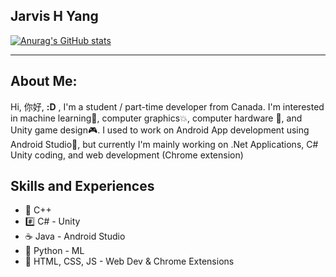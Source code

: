## Jarvis H Yang

[![Anurag's GitHub stats](https://github-readme-stats.vercel.app/api?username=JARVIS843)](https://github.com/anuraghazra/github-readme-stats)

---
## About Me:
Hi, 你好, **:D** , I'm a student / part-time developer from Canada. I'm interested in machine learning🤖, computer graphics💥, computer hardware 💾, and Unity game design🎮. I used to work on Android App development using Android Studio📱, but currently I'm mainly working on .Net Applications, C# Unity coding, and web development (Chrome extension)

## Skills and Experiences
- 📖 C++
- #️⃣ C# - Unity
- ☕ Java - Android Studio
- 🐍 Python - ML
- 📱 HTML, CSS, JS - Web Dev & Chrome Extensions
